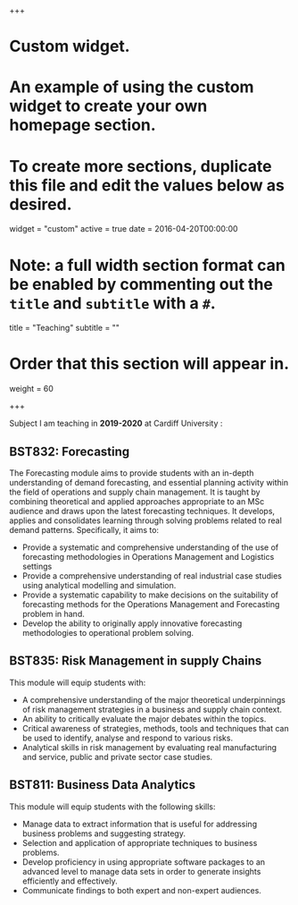 +++
# Custom widget.
# An example of using the custom widget to create your own homepage section.
# To create more sections, duplicate this file and edit the values below as desired.
widget = "custom"
active = true
date = 2016-04-20T00:00:00

# Note: a full width section format can be enabled by commenting out the `title` and `subtitle` with a `#`.
title = "Teaching"
subtitle = ""

# Order that this section will appear in.
weight = 60

+++

Subject I am teaching in **2019-2020** at Cardiff University :

## BST832: Forecasting

The Forecasting module aims to provide students with an in-depth understanding of demand forecasting, and essential planning activity within the field of operations and supply chain management. It is taught by combining theoretical and applied approaches appropriate to an MSc audience and draws upon the latest forecasting techniques. It develops, applies and consolidates learning through solving problems related to real demand patterns. Specifically, it aims to:

*	Provide a systematic and comprehensive understanding of the use of forecasting methodologies in Operations Management and Logistics settings
*	Provide a comprehensive understanding of real industrial case studies using analytical modelling and simulation.
*	Provide a systematic capability to make decisions on the suitability of forecasting methods for the Operations Management and Forecasting problem in hand.
*	Develop the ability to originally apply innovative forecasting methodologies to operational problem solving.

## BST835: Risk Management in supply Chains

This module will equip students with:

*	A comprehensive understanding of the major theoretical underpinnings of risk management strategies in a business and supply chain context.
*	An ability to critically evaluate the major debates within the topics.
*	Critical awareness of strategies, methods, tools and techniques that can be used to identify, analyse and respond to various risks.
*	Analytical skills in risk management by evaluating real manufacturing and service, public and private sector case studies.

## BST811: Business Data Analytics

This module will equip students with the following skills:

* Manage data to extract information that is useful for addressing business problems and suggesting strategy.
* Selection and application of appropriate techniques to business problems.
* Develop proficiency in using appropriate software packages to an advanced level to manage data sets in order to generate insights efficiently and effectively.
* Communicate findings to both expert and non-expert audiences.
